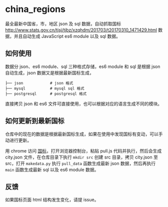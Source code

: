 # china_regions

最全最新中国省，市，地区 json 及 sql 数据，自动抓取国标 http://www.stats.gov.cn/tjsj/tjbz/xzqhdm/201703/t20170310_1471429.html 数据，并且自动生成 JavaScript es6 module 以及 sql 数据。

## 如何使用

数据分 json、es6 module、sql 三种格式存储，es6 module 和 sql 是根据 json 自动生成，json 数据又是根据最新国标生成，

```
├── json            # json 格式
├── mysql           # mysql sql 格式
├── postgresql      # postgresql 格式
```

直接拷贝 json 和 es6 文件可直接使用，也可以根据对应的语言生成不同的模块。


## 如何更新到最新国标

仓库中的现在的数据是根据最新国标生成，如果在使用中发现国标有变动，可以手动进行更新。

用 chrome 访问 [国标](http://www.stats.gov.cn/tjsj/tjbz/xzqhdm/201703/t20170310_1471429.html)，打开浏览器控制台，粘贴 pull.js 代码并执行，然后会生成 city.json 文件，在仓库目录下执行 `mkdir src` 创建 src 目录，拷贝 city.json 至 src，打开 `makedata.py` 执行 `pull_data` 函数生成最新 json 数据，然后再执行 `main` 函数生成最新 sql 以及 es6 module 数据。


## 反馈

如果国标页面 html 结构发生变化，请提 issue。